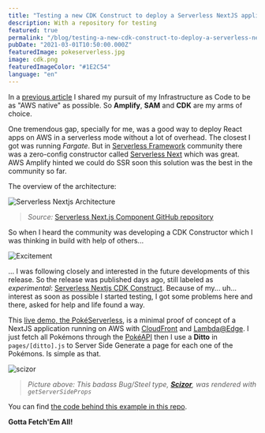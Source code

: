 ```yaml
---
title: "Testing a new CDK Construct to deploy a Serverless NextJS application with CloudFront and Lambda@Edge"
description: With a repository for testing
featured: true
permalink: "/blog/testing-a-new-cdk-construct-to-deploy-a-serverless-nextjs-application-in-cloudfront-and-lambda-at-edge/"
pubDate: "2021-03-01T10:50:00.000Z"
featuredImage: pokeserverless.jpg
image: cdk.png
featuredImageColor: "#1E2C54"
language: "en"
---
```


In a [previous article](https://dev.to/aws-builders/aws-amplify-sam-cdk-what-to-choose-for-your-infrastructure-as-code-on-aws-lh2) I shared my pursuit of my Infrastructure as Code to be as "AWS native" as possible. So **Amplify**, **SAM** and **CDK** are my arms of choice.

One tremendous gap, specially for me, was a good way to deploy React apps on AWS in a serverless mode without a lot of overhead. The closest I got was running _Fargate_. But in [Serverless Framework](https://www.serverless.com/) community there was a zero-config constructor called [Serverless Next](https://serverless-nextjs.com/) which was great. AWS Amplify hinted we could do SSR soon this solution was the best in the community so far.

The overview of the architecture:

![Serverless Nextjs Architecture](https://dev-to-uploads.s3.amazonaws.com/uploads/articles/yf8dn4olkvw1y313x2yl.png)
> _Source:_ [Serverless Next.js Component GitHub repository](https://github.com/serverless-nextjs/serverless-next.js#architecture)

So when I heard the community was developing a CDK Constructor which I was thinking in build with help of others...

![Excitement](https://dev-to-uploads.s3.amazonaws.com/uploads/articles/wtthgt0bqeou2228jkpg.gif)

... I was following closely and interested in the future developments of this release. So the release was published days ago, still labeled as _experimental_: [Serverless Nextjs CDK Construct](https://serverless-nextjs.com/docs/cdkconstruct/). Because of my... uh... interest as soon as possible I started testing, I got some problems here and there, asked for help and life found a way.

This [live demo, the PokéServerless](https://d2isii528175w2.cloudfront.net/), is a minimal proof of concept of a NextJS application running on AWS with [CloudFront](https://aws.amazon.com/cloudfront/) and [Lambda@Edge](https://aws.amazon.com/lambda/edge/). I just fetch all Pokémons through the [PokéAPI](https://pokeapi.co/) then I use a **Ditto** in `pages/[ditto].js` to Server Side Generate a page for each one of the Pokémons. Is simple as that.

![scizor](https://dev-to-uploads.s3.amazonaws.com/uploads/articles/iy17ac9ow1cpvk7c9ybw.png)
> _Picture above: This badass Bug/Steel type, **[Scizor](https://d2isii528175w2.cloudfront.net/scizor)**, was rendered with `getServerSideProps`_

You can find [the code behind this example in this repo](https://github.com/ibrahimcesar/nextjs-ssr-cdk-aws).

**Gotta Fetch'Em All!**